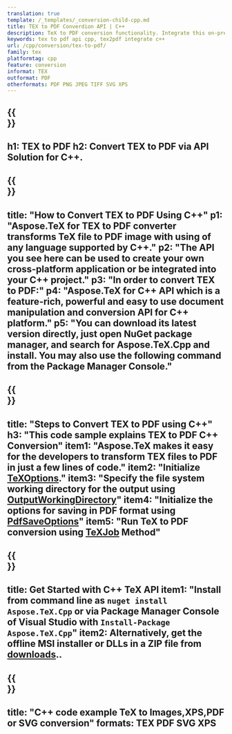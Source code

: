 ```yaml
---
translation: true
template: /_templates/_conversion-child-cpp.md
title: TEX to PDF Converdion API | C++ 
description: TeX to PDF conversion functionality. Integrate this on-premise C++ library into your project or use cross-platform applications to convert TeX to PDF.
keywords: tex to pdf api cpp, tex2pdf integrate c++
url: /cpp/conversion/tex-to-pdf/
family: tex
platformtag: cpp
feature: conversion
informat: TEX
outformat: PDF
otherformats: PDF PNG JPEG TIFF SVG XPS
---
```


{{<section banner>}}
---
h1: TEX to PDF
h2: Convert TEX to PDF via API Solution for C++.
---

{{<section overview>}}
---
title: "How to Convert TEX to PDF Using C++"
p1: "Aspose.TeX for TEX to PDF converter transforms TeX file to PDF image with using of any language supported by C++."
p2: "The API you see here can be used to create your own cross-platform application or be integrated into your C++ project."
p3: "In order to convert TEX to PDF:"
p4: "Aspose.TeX for C++ API which is a feature-rich, powerful and easy to use document manipulation and conversion API for C++ platform."
p5: "You can download its latest version directly, just open NuGet package manager, and search for Aspose.TeX.Cpp and install. You may also use the following command from the Package Manager Console."
---

{{<section feature1>}}
---
title: "Steps to Convert TEX to PDF using C++"
h3: "This code sample explains TEX to PDF C++ Conversion"
item1: "Aspose.TeX makes it easy for the developers to transform TEX files to PDF in just a few lines of code."
item2: "Initialize [TeXOptions](https://reference.aspose.com/tex/cpp/class/aspose.te_x.te_x_options)."
item3: "Specify the file system working directory for the output using [OutputWorkingDirectory](https://reference.aspose.com/tex/cpp/class/aspose.te_x.te_x_options#aa4f4ea6dab7db5ba1b40800495f16f63)"
item4: "Initialize the options for saving in PDF format using [PdfSaveOptions](https://reference.aspose.com/tex/cpp/class/aspose.te_x.presentation.image.pdf_save_options)"
item5: "Run TeX to PDF conversion using [TeXJob](https://reference.aspose.com/tex/cpp/class/aspose.te_x.te_x_job) Method"
---

{{<section feature2>}}
---
title: Get Started with C++ TeX API
item1: "Install from command line as ```nuget install Aspose.TeX.Cpp``` or via Package Manager Console of Visual Studio with ```Install-Package Aspose.TeX.Cpp```"
item2: Alternatively, get the offline MSI installer or DLLs in a ZIP file from [downloads](https://downloads.aspose.com/tex/cpp)..
---

{{<section widget>}}
---
title: "C++ code example TeX to Images,XPS,PDF or SVG conversion"
formats: TEX PDF SVG XPS
---